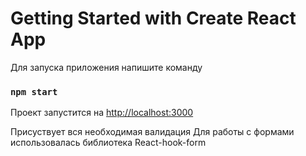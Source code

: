 # Getting Started with Create React App

Для запуска приложения напишите команду
### `npm start`

Проект запустится на [http://localhost:3000](http://localhost:3000) 

Присуствует вся необходимая валидация
Для работы с формами использовалась библиотека React-hook-form


